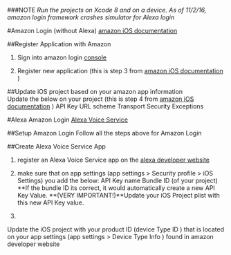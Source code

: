 ###NOTE
*Run the projects on Xcode 8 and on a device. 
As of 11/2/16, amazon login framework crashes simulator for Alexa login*

#Amazon Login (without Alexa)
[amazon iOS documentation](http://login.amazon.com/ios)


##Register Application with Amazon
1) Sign into amazon login [console](http://login.amazon.com/manageApps) 

2) Register new application (this is step 3 from [amazon iOS documentation](http://login.amazon.com/ios) )



##Update iOS project based on your amazon app information  
Update the below on your project  (this is step 4 from [amazon iOS documentation](http://login.amazon.com/ios) )
	API Key
	URL scheme
	Transport Security Exceptions




#Alexa Amazon Login 
[Alexa Voice Service](https://developer.amazon.com/alexa-voice-service)

##Setup Amazon Login
Follow all the steps above for Amazon Login

##Create Alexa Voice Service App
1) register an Alexa Voice Service app on the [alexa developer website](https://developer.amazon.com/home.html)

2) make sure that on app settings (app settings > Security profile > iOS Settings) you add the below:
API Key name
Bundle ID (of your project)
**If the bundle ID its correct, it would automatically create a new API Key Value. 
**(VERY IMPORTANT!)**Update your iOS Project plist with this new API Key value.

3)
Update the iOS project  with your product ID (device Type ID ) that is located on your app settings (app settings > Device Type Info ) found in amazon developer website


